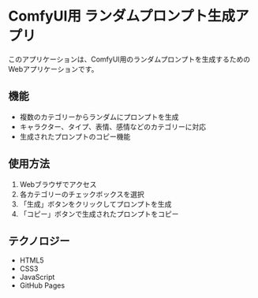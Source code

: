 # ComfyUI用 ランダムプロンプト生成アプリ

このアプリケーションは、ComfyUI用のランダムプロンプトを生成するためのWebアプリケーションです。

## 機能

- 複数のカテゴリーからランダムにプロンプトを生成
- キャラクター、タイプ、表情、感情などのカテゴリーに対応
- 生成されたプロンプトのコピー機能

## 使用方法

1. Webブラウザでアクセス
2. 各カテゴリーのチェックボックスを選択
3. 「生成」ボタンをクリックしてプロンプトを生成
4. 「コピー」ボタンで生成されたプロンプトをコピー

## テクノロジー

- HTML5
- CSS3
- JavaScript
- GitHub Pages

